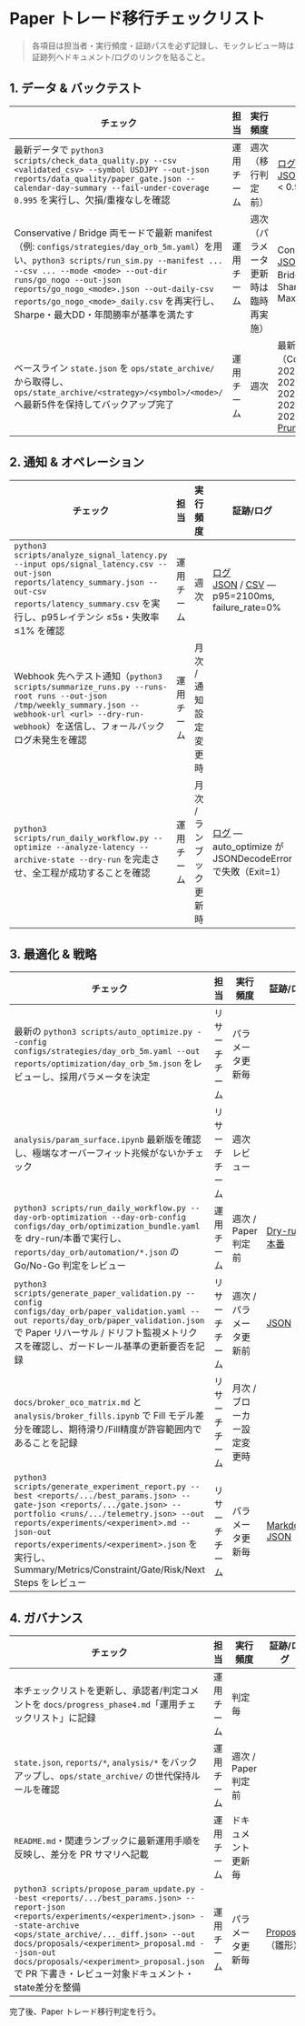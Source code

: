 # Paper トレード移行チェックリスト

> 各項目は担当者・実行頻度・証跡パスを必ず記録し、モックレビュー時は証跡列へドキュメント/ログのリンクを貼ること。

## 1. データ & バックテスト

| チェック | 担当 | 実行頻度 | 証跡/ログ |
| --- | --- | --- | --- |
| 最新データで `python3 scripts/check_data_quality.py --csv <validated_csv> --symbol USDJPY --out-json reports/data_quality/paper_gate.json --calendar-day-summary --fail-under-coverage 0.995` を実行し、欠損/重複なしを確認 | 運用チーム | 週次（移行判定前） | [ログ](../reports/data_quality/paper_gate.log)<br>[JSON](../reports/data_quality/paper_gate.json) — coverage=0.71 < 0.995 |
| Conservative / Bridge 両モードで最新 manifest（例: `configs/strategies/day_orb_5m.yaml`）を用い、`python3 scripts/run_sim.py --manifest ... --csv ... --mode <mode> --out-dir runs/go_nogo --out-json reports/go_nogo_<mode>.json --out-daily-csv reports/go_nogo_<mode>_daily.csv` を再実行し、Sharpe・最大DD・年間勝率が基準を満たす | 運用チーム | 週次（パラメータ更新時は臨時再実施） | Conservative: [ログ](../runs/go_nogo/conservative/USDJPY_conservative_20251016_095757/session.log) / [JSON](../reports/go_nogo_conservative.json)<br>Bridge: [ログ](../runs/go_nogo/bridge/USDJPY_bridge_20251016_100035/session.log) / [JSON](../reports/go_nogo_bridge.json)<br>Sharpe=-9.83 / MaxDD=-69.20 |
| ベースライン `state.json` を `ops/state_archive/` から取得し、`ops/state_archive/<strategy>/<symbol>/<mode>/` へ最新5件を保持してバックアップ完了 | 運用チーム | 週次 | 最新5件（Conservative）: 20251002_214016.json, 20251004_103811.json, 20251005_132055.json, 20251005_132339.json, 20251005_132519.json<br>[Prune dry-run](../reports/state_archive_prune_dry_run.log) |

## 2. 通知 & オペレーション

| チェック | 担当 | 実行頻度 | 証跡/ログ |
| --- | --- | --- | --- |
| `python3 scripts/analyze_signal_latency.py --input ops/signal_latency.csv --out-json reports/latency_summary.json --out-csv reports/latency_summary.csv` を実行し、p95レイテンシ ≤5s・失敗率 ≤1% を確認 | 運用チーム | 週次 | [ログ](../reports/analyze_signal_latency.log)<br>[JSON](../reports/latency_summary.json) / [CSV](../reports/latency_summary.csv) — p95=2100ms, failure_rate=0% |
| Webhook 先へテスト通知（`python3 scripts/summarize_runs.py --runs-root runs --out-json /tmp/weekly_summary.json --webhook-url <url> --dry-run-webhook`）を送信し、フォールバックログ未発生を確認 | 運用チーム | 月次 / 通知設定変更時 |  |
| `python3 scripts/run_daily_workflow.py --optimize --analyze-latency --archive-state --dry-run` を完走させ、全工程が成功することを確認 | 運用チーム | 月次 / ランブック更新時 | [ログ](../reports/daily_workflow_dry_run.log) — auto_optimize が JSONDecodeError で失敗（Exit=1） |

## 3. 最適化 & 戦略

| チェック | 担当 | 実行頻度 | 証跡/ログ |
| --- | --- | --- | --- |
| 最新の `python3 scripts/auto_optimize.py --config configs/strategies/day_orb_5m.yaml --out reports/optimization/day_orb_5m.json` をレビューし、採用パラメータを決定 | リサーチチーム | パラメータ更新毎 |  |
| `analysis/param_surface.ipynb` 最新版を確認し、極端なオーバーフィット兆候がないかチェック | リサーチチーム | 週次レビュー |  |
| `python3 scripts/run_daily_workflow.py --day-orb-optimization --day-orb-config configs/day_orb/optimization_bundle.yaml` を dry-run/本番で実行し、`reports/day_orb/automation/*.json` の Go/No-Go 判定をレビュー | 運用チーム | 週次 / Paper 判定前 | [Dry-run](../reports/day_orb/automation/day_orb_bundle_dry_run.json)<br>[本番](../reports/day_orb/automation/day_orb_bundle_live.json) |
| `python3 scripts/generate_paper_validation.py --config configs/day_orb/paper_validation.yaml --out reports/day_orb/paper_validation.json` で Paper リハーサル / ドリフト監視メトリクスを確認し、ガードレール基準の更新要否を記録 | リサーチチーム | 週次 / パラメータ更新前 | [JSON](../reports/day_orb/paper_validation.json) |
| `docs/broker_oco_matrix.md` と `analysis/broker_fills.ipynb` で Fill モデル差分を確認し、期待滑り/Fill精度が許容範囲内であることを記録 | リサーチチーム | 月次 / ブローカー設定変更時 |  |
| `python3 scripts/generate_experiment_report.py --best <reports/.../best_params.json> --gate-json <reports/.../gate.json> --portfolio <runs/.../telemetry.json> --out reports/experiments/<experiment>.md --json-out reports/experiments/<experiment>.json` を実行し、Summary/Metrics/Constraint/Gate/Risk/Next Steps をレビュー | リサーチチーム | パラメータ更新毎 | [Markdown](../reports/experiments/<experiment>.md)<br>[JSON](../reports/experiments/<experiment>.json) |

## 4. ガバナンス

| チェック | 担当 | 実行頻度 | 証跡/ログ |
| --- | --- | --- | --- |
| 本チェックリストを更新し、承認者/判定コメントを `docs/progress_phase4.md`「運用チェックリスト」に記録 | 運用チーム | 判定毎 |  |
| `state.json`, `reports/*`, `analysis/*` をバックアップし、`ops/state_archive/` の世代保持ルールを確認 | 運用チーム | 週次 / Paper判定前 |  |
| `README.md`・関連ランブックに最新運用手順を反映し、差分を PR サマリへ記載 | 運用チーム | ドキュメント更新毎 |  |
| `python3 scripts/propose_param_update.py --best <reports/.../best_params.json> --report-json <reports/experiments/<experiment>.json> --state-archive <ops/state_archive/..._diff.json> --out docs/proposals/<experiment>_proposal.md --json-out docs/proposals/<experiment>_proposal.json` で PR 下書き・レビュー対象ドキュメント・state差分を整備 | 運用チーム | パラメータ更新毎 | [Proposal](../docs/proposals/<experiment>_proposal.md)（雛形） |

完了後、Paper トレード移行判定を行う。
